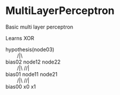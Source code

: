 # MultiLayerPerceptron

Basic multi layer perceptron

Learns XOR

hypothesis(node03) <br>
&nbsp;&nbsp;&nbsp;&nbsp;&nbsp;&nbsp;&nbsp;&nbsp;/|\    
bias02 node12 node22  
&nbsp;&nbsp;&nbsp;&nbsp;&nbsp;&nbsp;&nbsp;&nbsp;/|\    //|  
bias01 node11 node21  
&nbsp;&nbsp;&nbsp;&nbsp;&nbsp;&nbsp;&nbsp;&nbsp;/|\    //|  
bias00   x0     x1    

